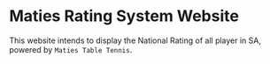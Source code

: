 # Maties Rating System Website

This website intends to display the National Rating of all player in SA, powered by `Maties Table Tennis`.

